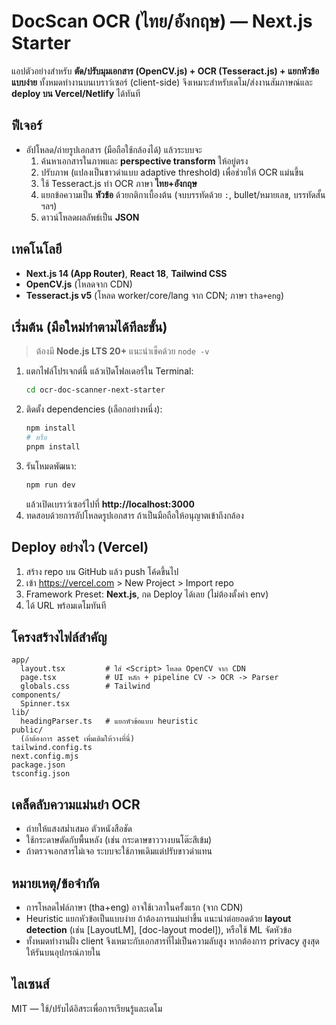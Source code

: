 # DocScan OCR (ไทย/อังกฤษ) — Next.js Starter

แอปตัวอย่างสำหรับ **ตัด/ปรับมุมเอกสาร (OpenCV.js) + OCR (Tesseract.js) + แยกหัวข้อแบบง่าย** ทั้งหมดทำงานบนเบราว์เซอร์ (client-side) จึงเหมาะสำหรับเดโม/ส่งงานสัมภาษณ์และ **deploy บน Vercel/Netlify** ได้ทันที

## ฟีเจอร์
- อัปโหลด/ถ่ายรูปเอกสาร (มือถือใช้กล้องได้) แล้วระบบจะ
  1) ค้นหาเอกสารในภาพและ **perspective transform** ให้อยู่ตรง
  2) ปรับภาพ (แปลงเป็นขาวดำแบบ adaptive threshold) เพื่อช่วยให้ OCR แม่นขึ้น
  3) ใช้ Tesseract.js ทำ OCR ภาษา **ไทย+อังกฤษ**
  4) แยกข้อความเป็น **หัวข้อ** ด้วยกติกาเบื้องต้น (จบบรรทัดด้วย `:`, bullet/หมายเลข, บรรทัดสั้น ฯลฯ)
  5) ดาวน์โหลดผลลัพธ์เป็น **JSON**

## เทคโนโลยี
- **Next.js 14 (App Router)**, **React 18**, **Tailwind CSS**
- **OpenCV.js** (โหลดจาก CDN)
- **Tesseract.js v5** (โหลด worker/core/lang จาก CDN; ภาษา `tha+eng`)

## เริ่มต้น (มือใหม่ทำตามได้ทีละขั้น)
> ต้องมี **Node.js LTS 20+** แนะนำเช็คด้วย `node -v`

1. แตกไฟล์โปรเจกต์นี้ แล้วเปิดโฟลเดอร์ใน Terminal:
   ```bash
   cd ocr-doc-scanner-next-starter
   ```
2. ติดตั้ง dependencies (เลือกอย่างหนึ่ง):
   ```bash
   npm install
   # หรือ
   pnpm install
   ```
3. รันโหมดพัฒนา:
   ```bash
   npm run dev
   ```
   แล้วเปิดเบราว์เซอร์ไปที่ **http://localhost:3000**
4. ทดสอบด้วยการอัปโหลดรูปเอกสาร ถ้าเป็นมือถือให้อนุญาตเข้าถึงกล้อง

## Deploy อย่างไว (Vercel)
1. สร้าง repo บน GitHub แล้ว push โค้ดขึ้นไป
2. เข้า https://vercel.com > New Project > Import repo
3. Framework Preset: **Next.js**, กด Deploy ได้เลย (ไม่ต้องตั้งค่า env)
4. ได้ URL พร้อมเดโมทันที

## โครงสร้างไฟล์สำคัญ
```
app/
  layout.tsx         # ใส่ <Script> โหลด OpenCV จาก CDN
  page.tsx           # UI หลัก + pipeline CV -> OCR -> Parser
  globals.css        # Tailwind
components/
  Spinner.tsx
lib/
  headingParser.ts   # แยกหัวข้อแบบ heuristic
public/
  (ถ้าต้องการ asset เพิ่มเติมให้วางที่นี่)
tailwind.config.ts
next.config.mjs
package.json
tsconfig.json
```

## เคล็ดลับความแม่นยำ OCR
- ถ่ายให้แสงสม่ำเสมอ ตัวหนังสือชัด
- ใช้กระดาษตัดกับพื้นหลัง (เช่น กระดาษขาววางบนโต๊ะสีเข้ม)
- ถ้าตรวจเอกสารไม่เจอ ระบบจะใช้ภาพเดิมแต่ปรับขาวดำแทน

## หมายเหตุ/ข้อจำกัด
- การโหลดไฟล์ภาษา (tha+eng) อาจใช้เวลาในครั้งแรก (จาก CDN)
- Heuristic แยกหัวข้อเป็นแบบง่าย ถ้าต้องการแม่นยำขึ้น แนะนำต่อยอดด้วย **layout detection** (เช่น [LayoutLM], [doc-layout model]), หรือใช้ ML จัดหัวข้อ
- ทั้งหมดทำงานฝั่ง client จึงเหมาะกับเอกสารที่ไม่เป็นความลับสูง หากต้องการ privacy สูงสุดให้รันบนอุปกรณ์ภายใน

## ไลเซนส์
MIT — ใช้/ปรับได้อิสระเพื่อการเรียนรู้และเดโม
